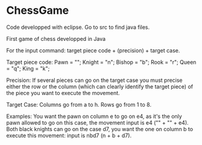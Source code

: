 # ChessGame

Code developped with eclipse. Go to src to find java files.

First game of chess developped in Java

For the input command: target piece code + (precision) + target case.

Target piece code: Pawn = ""; Knight = "n"; Bishop = "b"; Rook = "r"; Queen = "q"; King = "k";

Precision: If several pieces can go on the target case you must precise either the row or the column (which can clearly identify the target piece) of the piece you want to execute the movement.

Target Case: Columns go from a to h. Rows go from 1 to 8.

Examples: You want the pawn on column e to go on e4, as it's the only pawn allowed to go on this case, the movement input is e4 ("" + "" + e4). Both black knights can go on the case d7, you want the one on column b to execute this movement: input is nbd7 (n + b + d7).
